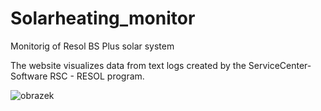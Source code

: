 # Solarheating_monitor
Monitorig of Resol BS Plus solar system

The website visualizes data from text logs created by the ServiceCenter-Software RSC - RESOL program.

![obrazek](https://user-images.githubusercontent.com/32478750/169954669-05cd20f4-c094-4506-8c70-e3e4114908cb.png)

